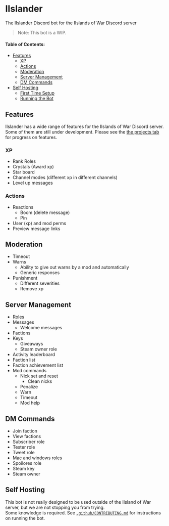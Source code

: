 # IIslander

The IIslander Discord bot for the IIslands of War Discord server

> Note: This bot is a WIP.

#### Table of Contents:

-   [Features](#features)
    -   [XP](#xp)
    -   [Actions](#actions)
    -   [Moderation](#moderation)
    -   [Server Management](#server-management)
    -   [DM Commands](#dm-commands)
-   [Self Hosting](#self-hosting)
    -   [First Time Setup](#first-time-setup)
    -   [Running the Bot](#running-the-bot)

## Features

IIslander has a wide range of features for the IIslands of War Discord server. Some of them are still under development. Please see the [the projects tab](https://github.com/IIoW/IIslander/projects/1?fullscreen=true) for progress on features.

### XP

-   Rank Roles
-   Crystals (Award xp)
-   Star board
-   Channel modes (different xp in different channels)
-   Level up messages

### Actions

-   Reactions
    -   Boom (delete message)
    -   Pin
-   User (xp) and mod perms
-   Preview message links

## Moderation

-   Timeout
-   Warns
    -   Ability to give out warns by a mod and automatically
    -   Generic responses
-   Punishment
    -   Different severities
    -   Remove xp

## Server Management

-   Roles
-   Messages
    -   Welcome messages
-   Factions
-   Keys
    -   Giveaways
    -   Steam owner role
-   Activity leaderboard
-   Faction list
-   Faction achievement list
-   Mod commands
    -   Nick set and reset
        -   Clean nicks
    -   Penalize
    -   Warn
    -   Timeout
    -   Mod help

## DM Commands

-   Join faction
-   View factions
-   Subscriber role
-   Tester role
-   Tweet role
-   Mac and windows roles
-   Spoilores role
-   Steam key
-   Steam owner

## Self Hosting

This bot is not really designed to be used outside of the IIsland of War server, but we are not stopping you from trying.  
Some knowledge is required. See [`.github/CONTRIBUTING.md`](.github/CONTRIBUTING.md) for instructions on running the bot.
